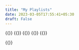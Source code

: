 ```yaml
---
title: "My Playlists"
date: 2023-03-05T17:55:41+05:30
draft: False
---
```

{{<spotify type="playlist" id="5HYjkdymAzh0QScWhrg2nj" title="Leaving You">}}
{{<spotify type="playlist" id="5NrNILOuD5t1fi4GCaYw0f" title="Late Night Indie">}}
{{<spotify type="playlist" id="0Q9VfXHQ2CHrCJj2ccTl80" title="Feels like love">}}
{{<spotify type="playlist" id="2Sz2OgbRblsOt817XxIiIP" title="Coming for your head">}}
{{<spotify type="playlist" id="372SAlrB0ORYpiu6ME0rgL" title="Crispy 808 Kadikal">}}
<!-- {{<spotify type="playlist" id="5i1WQghgGmXoxleoyrgzMp" title="Moonlight & Mist of Kumily">}} -->
<!-- {{<spotify type="playlist" id="2mIrBDptLGs48OsnT2FA1g" title="Dance floors of Kochi">}} -->
<!-- {{<spotify type="playlist" id="6t7mP0HJiAAWPgmDp81Qrl" title="Kathinas from Thrissur">}} -->
{{<spotify type="playlist" id="0fEQ4k8DSYvIpmfITamuWr" title="Thani Naadan">}}
